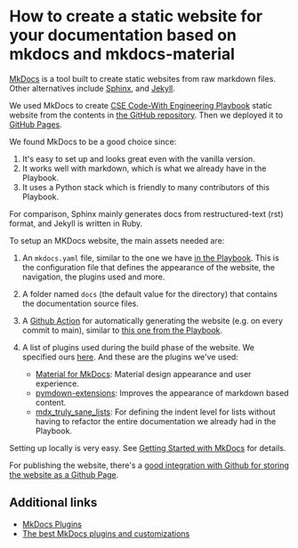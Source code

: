 # How to create a static website for your documentation based on mkdocs and mkdocs-material

[MkDocs](https://www.mkdocs.org/) is a tool built to create static websites from raw markdown files. Other alternatives include [Sphinx](https://www.sphinx-doc.org/en/master/), and [Jekyll](https://jekyllrb.com/).

We used MkDocs to create [CSE Code-With Engineering Playbook](https://microsoft.github.io/code-with-engineering-playbook/) static website from the contents in [the GitHub repository](https://github.com/microsoft/code-with-engineering-playbook). Then we deployed it to [GitHub Pages](https://pages.github.com/).

We found MkDocs to be a good choice since:

1. It's easy to set up and looks great even with the vanilla version.
2. It works well with markdown, which is what we already have in the Playbook.
3. It uses a Python stack which is friendly to many contributors of this Playbook.

For comparison, Sphinx mainly generates docs from restructured-text (rst) format, and Jekyll is written in Ruby.

To setup an MKDocs website, the main assets needed are:

1. An ```mkdocs.yaml``` file, similar to the one we have [in the Playbook](https://github.com/microsoft/code-with-engineering-playbook/blob/main/mkdocs.yml). This is the configuration file that defines the appearance of the website, the navigation, the plugins used and more.
2. A folder named ```docs``` (the default value for the directory) that contains the documentation source files.
3. A [Github Action](https://docs.github.com/actions/learn-github-actions/understanding-github-actions) for automatically generating the website (e.g. on every commit to main), similar to [this one from the Playbook](https://github.com/microsoft/code-with-engineering-playbook/blob/main/.github/workflows/mkdocs.yml).
4. A list of plugins used during the build phase of the website. We specified ours [here](https://github.com/microsoft/code-with-engineering-playbook/blob/main/requirements-docs.txt). And these are the plugins we've used:

    - [Material for MkDocs](https://squidfunk.github.io/mkdocs-material/): Material design appearance and user experience.
    - [pymdown-extensions](https://facelessuser.github.io/pymdown-extensions/): Improves the appearance of markdown based content.
    - [mdx_truly_sane_lists](https://github.com/radude/mdx_truly_sane_lists): For defining the indent level for lists without having to refactor the entire documentation we already had in the Playbook.

Setting up locally is very easy. See [Getting Started with MkDocs](https://www.mkdocs.org/getting-started/) for details.

For publishing the website, there's a [good integration with Github for storing the website as a Github Page](https://www.mkdocs.org/user-guide/deploying-your-docs/).

## Additional links

- [MkDocs Plugins](https://github.com/mkdocs/mkdocs/wiki/MkDocs-Plugins)
- [The best MkDocs plugins and customizations](https://chrieke.medium.com/the-best-mkdocs-plugins-and-customizations-fc820eb19759)
